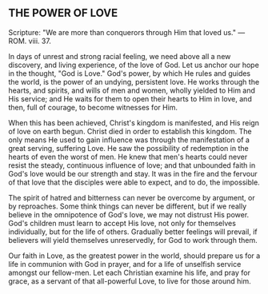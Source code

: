## THE POWER OF LOVE ##

Scripture: "We are more than conquerors through Him that loved us." —ROM. viii. 37.



In days of unrest and strong racial feeling, we need above all a new discovery, and living experience, of the love of God. Let us anchor our hope in the thought, "God is Love." God's power, by which He rules and guides the world, is the power of an undying, persistent love. He works through the hearts, and spirits, and wills of men and women, wholly yielded to Him and His service; and He waits for them to open their hearts to Him in love, and then, full of courage, to become witnesses for Him.



When this has been achieved, Christ's kingdom is manifested, and His reign of love on earth begun. Christ died in order to establish this kingdom. The only means He used to gain influence was through the manifestation of a great serving, suffering Love. He saw the possibility of redemption in the hearts of even the worst of men. He knew that men's hearts could never resist the steady, continuous influence of love; and that unbounded faith in God's love would be our strength and stay. It was in the fire and the fervour of that love that the disciples were able to expect, and to do, the impossible.



The spirit of hatred and bitterness can never be overcome by argument, or by reproaches. Some think things can never be different, but if we really believe in the omnipotence of God's love, we may not distrust His power. God's children must learn to accept His love, not only for themselves individually, but for the life of others. Gradually better feelings will prevail, if believers will yield themselves unreservedly, for God to work through them.



Our faith in Love, as the greatest power in the world, should prepare us for a life in communion with God in prayer, and for a life of unselfish service amongst our fellow-men. Let each Christian examine his life, and pray for grace, as a servant of that all-powerful Love, to live for those around him.

